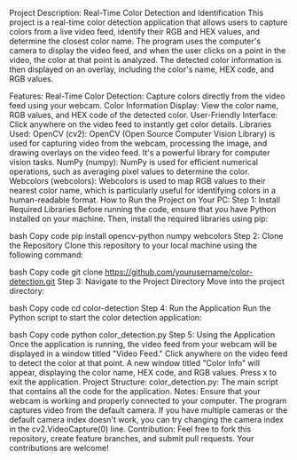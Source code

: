 Project Description: Real-Time Color Detection and Identification
This project is a real-time color detection application that allows users to capture colors from a live video feed, identify their RGB and HEX values, and determine the closest color name. The program uses the computer's camera to display the video feed, and when the user clicks on a point in the video, the color at that point is analyzed. The detected color information is then displayed on an overlay, including the color's name, HEX code, and RGB values.

Features:
Real-Time Color Detection: Capture colors directly from the video feed using your webcam.
Color Information Display: View the color name, RGB values, and HEX code of the detected color.
User-Friendly Interface: Click anywhere on the video feed to instantly get color details.
Libraries Used:
OpenCV (cv2): OpenCV (Open Source Computer Vision Library) is used for capturing video from the webcam, processing the image, and drawing overlays on the video feed. It's a powerful library for computer vision tasks.
NumPy (numpy): NumPy is used for efficient numerical operations, such as averaging pixel values to determine the color.
Webcolors (webcolors): Webcolors is used to map RGB values to their nearest color name, which is particularly useful for identifying colors in a human-readable format.
How to Run the Project on Your PC:
Step 1: Install Required Libraries
Before running the code, ensure that you have Python installed on your machine. Then, install the required libraries using pip:

bash
Copy code
pip install opencv-python numpy webcolors
Step 2: Clone the Repository
Clone this repository to your local machine using the following command:

bash
Copy code
git clone https://github.com/yourusername/color-detection.git
Step 3: Navigate to the Project Directory
Move into the project directory:

bash
Copy code
cd color-detection
Step 4: Run the Application
Run the Python script to start the color detection application:

bash
Copy code
python color_detection.py
Step 5: Using the Application
Once the application is running, the video feed from your webcam will be displayed in a window titled "Video Feed."
Click anywhere on the video feed to detect the color at that point. A new window titled "Color Info" will appear, displaying the color name, HEX code, and RGB values.
Press x to exit the application.
Project Structure:
color_detection.py: The main script that contains all the code for the application.
Notes:
Ensure that your webcam is working and properly connected to your computer.
The program captures video from the default camera. If you have multiple cameras or the default camera index doesn't work, you can try changing the camera index in the cv2.VideoCapture(0) line.
Contribution:
Feel free to fork this repository, create feature branches, and submit pull requests. Your contributions are welcome!
